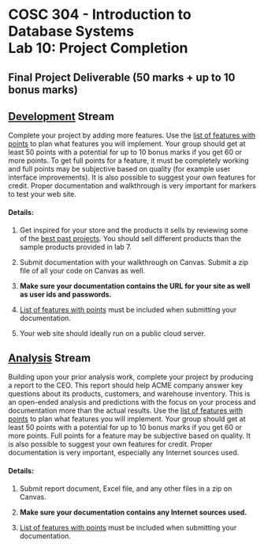# COSC 304 - Introduction to Database Systems<br>Lab 10: Project Completion

## Final Project Deliverable (50 marks + up to 10 bonus marks)

## [Development](develop/) Stream

Complete your project by adding more features. Use the [list of features with points](develop/developProjectFeatureMarking.docx) to plan what features you will implement. Your group should get at least 50 points with a potential for up to 10 bonus marks if you get 60 or more points. To get full points for a feature, it must be completely working and full points may be subjective based on quality (for example user interface improvements). It is also possible to suggest your own features for credit. Proper documentation and walkthrough is very important for markers to test your web site.

#### Details:

1. Get inspired for your store and the products it sells by reviewing some of the [best past projects](https://cmps-people.ok.ubc.ca/rlawrenc/teaching/304/Project/index.html). You should sell different products than the sample products provided in lab 7.

2. Submit documentation with your walkthrough on Canvas. Submit a zip file of all your code on Canvas as well.

3. **Make sure your documentation contains the URL for your site as well as user ids and passwords.**

4. [List of features with points](develop/developProjectFeatureMarking.docx) must be included when submitting your documentation.

5. Your web site should ideally run on a public cloud server.

## [Analysis](analyze/) Stream

Building upon your prior analysis work, complete your project by producing a report to the CEO. This report should help ACME company answer key questions about its products, customers, and warehouse inventory. This is an open-ended analysis and predictions with the focus on your process and documentation more than the actual results. Use the [list of features with points](analyze/analyzeProjectFeatureMarking.docx) to plan what features you will implement. Your group should get at least 50 points with a potential for up to 10 bonus marks if you get 60 or more points. Full points for a feature may be subjective based on quality. It is also possible to suggest your own features for credit. Proper documentation is very important, especially any Internet sources used.

#### Details:

1. Submit report document, Excel file, and any other files in a zip on Canvas.

2. **Make sure your documentation contains any Internet sources used.**

3. [List of features with points](analyze/analyzeProjectFeatureMarking.docx) must be included when submitting your documentation.
